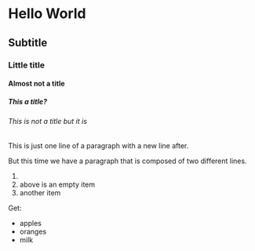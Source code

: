 # Hello World
## Subtitle
### Little title
#### Almost not a title
##### This a title?
###### This is not a title but it is

This is just one line of a paragraph with a new line after.

But this time we have a paragraph that is composed
of two different lines.

1.
2. above is an empty item
3. another item

Get:
- apples
- oranges
- milk
